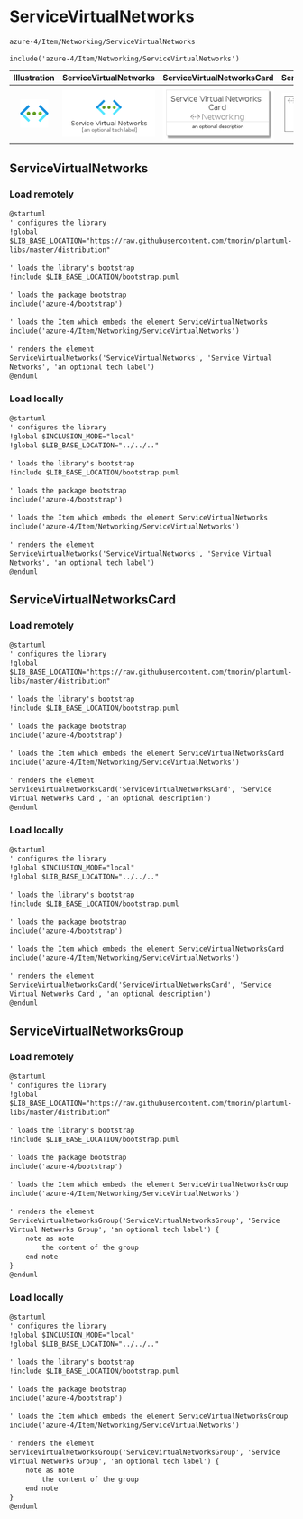 # ServiceVirtualNetworks


```text
azure-4/Item/Networking/ServiceVirtualNetworks
```

```text
include('azure-4/Item/Networking/ServiceVirtualNetworks')
```



| Illustration | ServiceVirtualNetworks | ServiceVirtualNetworksCard | ServiceVirtualNetworksGroup |
| :---: | :---: | :---: | :---: |
| ![illustration for Illustration](../../../azure-4/Item/Networking/ServiceVirtualNetworks.png) | ![illustration for ServiceVirtualNetworks](../../../azure-4/Item/Networking/ServiceVirtualNetworks.Local.png) | ![illustration for ServiceVirtualNetworksCard](../../../azure-4/Item/Networking/ServiceVirtualNetworksCard.Local.png) | ![illustration for ServiceVirtualNetworksGroup](../../../azure-4/Item/Networking/ServiceVirtualNetworksGroup.Local.png) |




## ServiceVirtualNetworks

### Load remotely
```plantuml
@startuml
' configures the library
!global $LIB_BASE_LOCATION="https://raw.githubusercontent.com/tmorin/plantuml-libs/master/distribution"

' loads the library's bootstrap
!include $LIB_BASE_LOCATION/bootstrap.puml

' loads the package bootstrap
include('azure-4/bootstrap')

' loads the Item which embeds the element ServiceVirtualNetworks
include('azure-4/Item/Networking/ServiceVirtualNetworks')

' renders the element
ServiceVirtualNetworks('ServiceVirtualNetworks', 'Service Virtual Networks', 'an optional tech label')
@enduml
```

### Load locally
```plantuml
@startuml
' configures the library
!global $INCLUSION_MODE="local"
!global $LIB_BASE_LOCATION="../../.."

' loads the library's bootstrap
!include $LIB_BASE_LOCATION/bootstrap.puml

' loads the package bootstrap
include('azure-4/bootstrap')

' loads the Item which embeds the element ServiceVirtualNetworks
include('azure-4/Item/Networking/ServiceVirtualNetworks')

' renders the element
ServiceVirtualNetworks('ServiceVirtualNetworks', 'Service Virtual Networks', 'an optional tech label')
@enduml
```

## ServiceVirtualNetworksCard

### Load remotely
```plantuml
@startuml
' configures the library
!global $LIB_BASE_LOCATION="https://raw.githubusercontent.com/tmorin/plantuml-libs/master/distribution"

' loads the library's bootstrap
!include $LIB_BASE_LOCATION/bootstrap.puml

' loads the package bootstrap
include('azure-4/bootstrap')

' loads the Item which embeds the element ServiceVirtualNetworksCard
include('azure-4/Item/Networking/ServiceVirtualNetworks')

' renders the element
ServiceVirtualNetworksCard('ServiceVirtualNetworksCard', 'Service Virtual Networks Card', 'an optional description')
@enduml
```

### Load locally
```plantuml
@startuml
' configures the library
!global $INCLUSION_MODE="local"
!global $LIB_BASE_LOCATION="../../.."

' loads the library's bootstrap
!include $LIB_BASE_LOCATION/bootstrap.puml

' loads the package bootstrap
include('azure-4/bootstrap')

' loads the Item which embeds the element ServiceVirtualNetworksCard
include('azure-4/Item/Networking/ServiceVirtualNetworks')

' renders the element
ServiceVirtualNetworksCard('ServiceVirtualNetworksCard', 'Service Virtual Networks Card', 'an optional description')
@enduml
```

## ServiceVirtualNetworksGroup

### Load remotely
```plantuml
@startuml
' configures the library
!global $LIB_BASE_LOCATION="https://raw.githubusercontent.com/tmorin/plantuml-libs/master/distribution"

' loads the library's bootstrap
!include $LIB_BASE_LOCATION/bootstrap.puml

' loads the package bootstrap
include('azure-4/bootstrap')

' loads the Item which embeds the element ServiceVirtualNetworksGroup
include('azure-4/Item/Networking/ServiceVirtualNetworks')

' renders the element
ServiceVirtualNetworksGroup('ServiceVirtualNetworksGroup', 'Service Virtual Networks Group', 'an optional tech label') {
    note as note
        the content of the group
    end note
}
@enduml
```

### Load locally
```plantuml
@startuml
' configures the library
!global $INCLUSION_MODE="local"
!global $LIB_BASE_LOCATION="../../.."

' loads the library's bootstrap
!include $LIB_BASE_LOCATION/bootstrap.puml

' loads the package bootstrap
include('azure-4/bootstrap')

' loads the Item which embeds the element ServiceVirtualNetworksGroup
include('azure-4/Item/Networking/ServiceVirtualNetworks')

' renders the element
ServiceVirtualNetworksGroup('ServiceVirtualNetworksGroup', 'Service Virtual Networks Group', 'an optional tech label') {
    note as note
        the content of the group
    end note
}
@enduml
```

